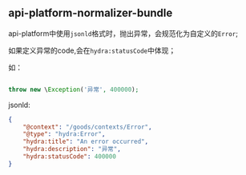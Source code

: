 api-platform-normalizer-bundle
---

api-platform中使用`jsonld`格式时，抛出异常，会规范化为自定义的`Error`;

如果定义异常的code,会在`hydra:statusCode`中体现；

如：
```php

throw new \Exception('异常', 400000);

```
jsonld:

```json
{
    "@context": "/goods/contexts/Error",
    "@type": "hydra:Error",
    "hydra:title": "An error occurred",
    "hydra:description": "异常",
    "hydra:statusCode": 400000
}
```
